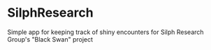 # SilphResearch
 Simple app for keeping track of shiny encounters for Silph Research Group's "Black Swan" project
